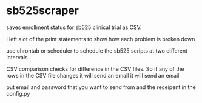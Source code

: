 # sb525scraper
saves enrollment status for sb525 clinical trial as CSV.

i left alot of the print statements to show how each problem is broken down 

use chrontab or scheduler to schedule the sb525 scripts at two different intervals

CSV comparison checks for difference in the CSV files. So if any of the rows in the CSV file changes it will send an email it will send an email

put email and password that you want to send from and the receipent in the config.py
